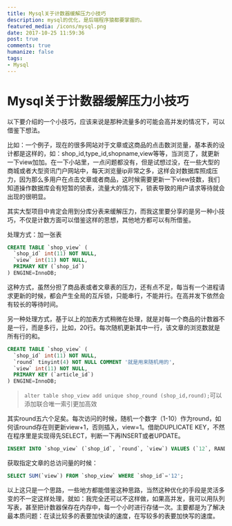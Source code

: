 ```yaml
---
title: Mysql关于计数器缓解压力小技巧
description: mysql的优化，是后端程序猿都要掌握的。
featured_media: /icons/mysql.png
date: 2017-10-25 11:59:36
post: true
comments: true
humanize: false
tags:
- Mysql
---
```


# Mysql关于计数器缓解压力小技巧
以下要介绍的一个小技巧，应该来说是那种流量多的可能会高并发的情况下，可以借鉴下想法。

比如：一个例子，现在的很多网站对于文章或这商品的点击数浏览量，基本表的设计都是这样的，如：shop_id,type_id,shopname,view等等，当浏览了，就更新一下view加加。在一下小站里，一点问题都没有，但是试想过没，在一些大型的商城或者大型资讯门户网站中，每天浏览量ip非常之多，这样会对数据库照成压力，因为那么多用户在点击文章或者商品，这时候需要更新一下view技数，我们知道操作数据库会有短暂的锁表，流量大的情况下，锁表导致的用户请求等待就会出现的很明显。

其实大型项目中肯定会用到分库分表来缓解压力，而我这里要分享的是另一种小技巧，不仅是计数方面可以借鉴这样的思想，其他地方都可以有所借鉴。

处理方式：加一张表 
``` sql
CREATE TABLE `shop_view` (
  `shop_id` int(11) NOT NULL,
  `view` int(11) NOT NULL,
  PRIMARY KEY (`shop_id`)
) ENGINE=InnoDB;
```

这种方式，虽然分担了商品表或者文章表的压力，还有点不足，每当有一个进程请求更新的时候，都会产生全局的互斥锁，只能串行，不能并行。在高并发下依然会有较长的等待时间。

另一种处理方式，基于以上的加表方式稍微在处理，就是对每一个商品的计数器不是一行，而是多行，比如，20行。每次随机更新其中一行，该文章的浏览数就是所有行的和。

``` sql
CREATE TABLE `shop_view` (
  `shop_id` int(11) NOT NULL,
  `round` tinyint(4) NOT NULL COMMENT '就是用来随机用的',
  `view` int(11) NOT NULL,
  PRIMARY KEY (`article_id`)
) ENGINE=InnoDB;
```
> `alter table shop_view add unique shop_round (shop_id,round);`可以添加联合唯一索引更加高效

其实round五六个足矣。每次访问的时候，随机一个数字（1-10）作为round，如何该round存在则更新view+1，否则插入，view=1。借助DUPLICATE KEY，不然在程序里是实现得先SELECT，判断一下再INSERT或者UPDATE。
``` sql
INSERT INTO `shop_view` (`shop_id`, `round`, `view`) VALUES (`12`, RAND()*10, 1) ON DUPLICATE KEY UPDATE `view`=`view`+1;
```

获取指定文章的总访问量的时候：
``` sql
SELECT SUM(`view`) FROM `shop_view` WHERE `shop_id`='12';
```

以上这只是一个思路，一些地方都能借鉴这种思路，当然这种优化的手段是灵活多变的不一定这样处理，就如：我完全还可以不这样做，如果高并发，我可以用队列写表，甚至把计数器保存在内存中，每一个小时进行存储一次。主要都是为了解决最本质问题：在读比较多的表要加快读的速度，在写较多的表要加快写的速度。